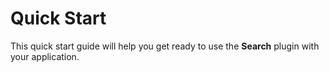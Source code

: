Quick Start
===========

This quick start guide will help you get ready to use the **Search** plugin with your application.

